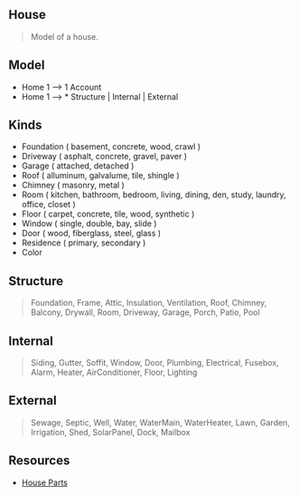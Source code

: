House
----
>Model of a house.

Model
-----
* Home 1 --> 1 Account
* Home 1 --> * Structure | Internal | External

Kinds
-----
* Foundation ( basement, concrete, wood, crawl )
* Driveway ( asphalt, concrete, gravel, paver )
* Garage ( attached, detached )
* Roof ( alluminum, galvalume, tile, shingle )
* Chimney ( masonry, metal )
* Room ( kitchen, bathroom, bedroom, living, dining, den, study, laundry, office, closet )
* Floor ( carpet, concrete, tile, wood, synthetic )
* Window ( single, double, bay, slide )
* Door ( wood, fiberglass, steel, glass )
* Residence ( primary, secondary )
* Color

Structure
---------
>Foundation, Frame, Attic, Insulation, Ventilation, Roof, Chimney, Balcony, Drywall,
>Room, Driveway, Garage, Porch, Patio, Pool

Internal
--------
>Siding, Gutter, Soffit, Window, Door, Plumbing, Electrical, Fusebox, Alarm, Heater,
>AirConditioner, Floor, Lighting

External
--------
>Sewage, Septic, Well, Water, WaterMain, WaterHeater, Lawn, Garden, Irrigation, Shed,
>SolarPanel, Dock, Mailbox

Resources
---------
* [House Parts](https://www.hippo.com/learn-center/parts-of-a-house)